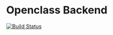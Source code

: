 # Openclass Backend

[![Build Status](https://travis-ci.org/sweetcapston/backend.svg?branch=master)](https://travis-ci.org/sweetcapston/backend)
